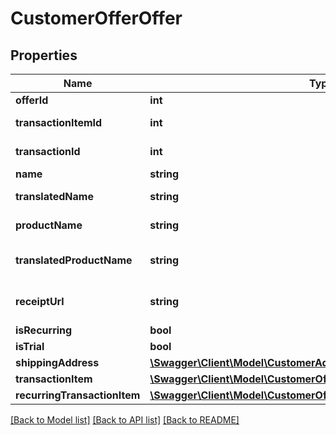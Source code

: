 # CustomerOfferOffer

## Properties
Name | Type | Description | Notes
------------ | ------------- | ------------- | -------------
**offerId** | **int** | Offer Id | [optional] 
**transactionItemId** | **int** | Transaction Item Id | [optional] 
**transactionId** | **int** | Transaction Id | [optional] 
**name** | **string** | Offer Name | [optional] 
**translatedName** | **string** | Translated Offer Name | [optional] 
**productName** | **string** | Product Name | [optional] 
**translatedProductName** | **string** | Translated Product Name | [optional] 
**receiptUrl** | **string** | Receipt Url for this transaction | [optional] 
**isRecurring** | **bool** |  | [optional] 
**isTrial** | **bool** |  | [optional] 
**shippingAddress** | [**\Swagger\Client\Model\CustomerAddress**](CustomerAddress.md) |  | [optional] 
**transactionItem** | [**\Swagger\Client\Model\CustomerOfferOfferTransactionItem**](CustomerOfferOfferTransactionItem.md) |  | [optional] 
**recurringTransactionItem** | [**\Swagger\Client\Model\CustomerOfferOfferRecurringTransactionItem**](CustomerOfferOfferRecurringTransactionItem.md) |  | [optional] 

[[Back to Model list]](../README.md#documentation-for-models) [[Back to API list]](../README.md#documentation-for-api-endpoints) [[Back to README]](../README.md)


